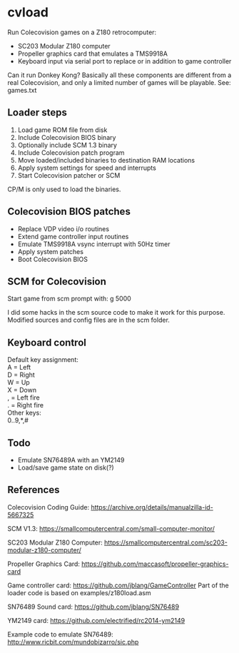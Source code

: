 ﻿# cvload
Run Colecovision games on a Z180 retrocomputer:
- SC203 Modular Z180 computer 
- Propeller graphics card that emulates a TMS9918A
- Keyboard input via serial port to replace or in addition to game controller

Can it run Donkey Kong?
Basically all these components are different from a real Colecovision,
and only a limited number of games will be playable.
See: games.txt

## Loader steps
1. Load game ROM file from disk
2. Include Colecovision BIOS binary
3. Optionally include SCM 1.3 binary
4. Include Colecovision patch program
4. Move loaded/included binaries to destination RAM locations
5. Apply system settings for speed and interrupts
6. Start Colecovision patcher or SCM

CP/M is only used to load the binaries.

## Colecovision BIOS patches

- Replace VDP video i/o routines
- Extend game controller input routines
- Emulate TMS9918A vsync interrupt with 50Hz timer 
- Apply system patches
- Boot Colecovision BIOS

## SCM for Colecovision

Start game from scm prompt with:
g 5000

I did some hacks in the scm source code to make it work for this purpose.
Modified sources and config files are in the scm folder.

## Keyboard control

Default key assignment:  
A = Left  
D = Right  
W = Up  
X = Down  
, = Left fire  
. = Right fire  
Other keys:  
0..9,*,#  

## Todo
- Emulate SN76489A with an YM2149
- Load/save game state on disk(?)


## References
Colecovision Coding Guide:
https://archive.org/details/manualzilla-id-5667325

SCM V1.3:
https://smallcomputercentral.com/small-computer-monitor/

SC203 Modular Z180 Computer:
https://smallcomputercentral.com/sc203-modular-z180-computer/

Propeller Graphics Card:
https://github.com/maccasoft/propeller-graphics-card

Game controller card:
https://github.com/jblang/GameController
Part of the loader code is based on examples/z180load.asm

SN76489 Sound card:
https://github.com/jblang/SN76489

YM2149 card:
https://github.com/electrified/rc2014-ym2149

Example code to emulate SN76489: 
http://www.ricbit.com/mundobizarro/sic.php

